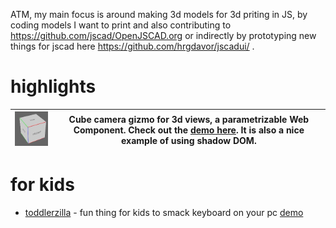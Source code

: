 ATM, my main focus is around making 3d models for 3d priting in JS, by coding models I want to print
and also contributing to https://github.com/jscad/OpenJSCAD.org or indirectly by prototyping new things
for jscad here https://github.com/hrgdavor/jscadui/ .

# highlights
| ![gizmo in action](https://github.com/hrgdavor/jscadui/blob/767a16ffe869bd0b2fff35ade8aefacc7fa7179b/packages/html-gizmo/docs/gizmo.gif)    | Cube camera gizmo for 3d views, a parametrizable Web Component. Check out the [demo here](https://hrgdavor.github.io/jscadui/html-gizmo/). It is also a nice example of using shadow DOM.    |
| ---- | ---- |

# for kids
 - [toddlerzilla](https://github.com/hrgdavor/toddlerzilla) - fun thing for kids to smack keyboard on your pc [demo](https://hrgdavor.github.io/toddlerzilla/)


<!--
**hrgdavor/hrgdavor** is a ✨ _special_ ✨ repository because its `README.md` (this file) appears on your GitHub profile.

Here are some ideas to get you started:

- 🔭 I’m currently working on ...
- 🌱 I’m currently learning ...
- 👯 I’m looking to collaborate on ...
- 🤔 I’m looking for help with ...
- 💬 Ask me about ...
- 📫 How to reach me: ...
- 😄 Pronouns: ...
- ⚡ Fun fact: ...
-->
